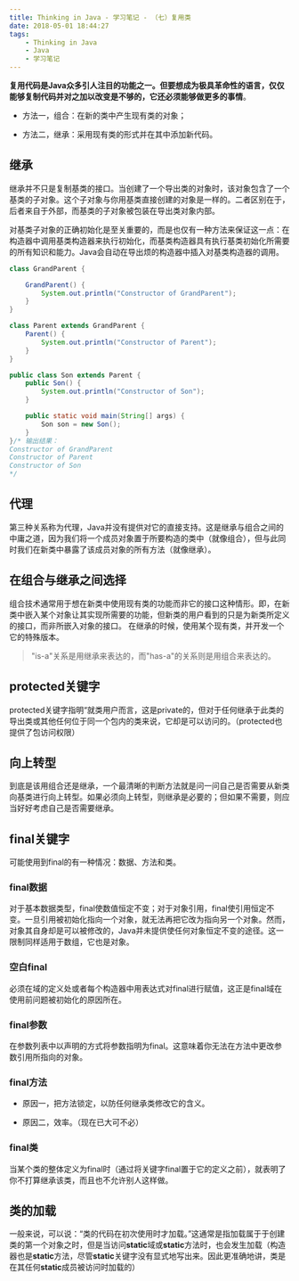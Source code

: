 ```yaml
---
title: Thinking in Java - 学习笔记 - （七）复用类
date: 2018-05-01 18:44:27
tags:
	- Thinking in Java
	- Java
	- 学习笔记
---
```


**复用代码是Java众多引人注目的功能之一。但要想成为极具革命性的语言，仅仅能够复制代码并对之加以改变是不够的，它还必须能够做更多的事情**。

- 方法一，组合：在新的类中产生现有类的对象；

- 方法二，继承：采用现有类的形式并在其中添加新代码。


<!-- more -->

继承
------

继承并不只是复制基类的接口。当创建了一个导出类的对象时，该对象包含了一个基类的子对象。这个子对象与你用基类直接创建的对象是一样的。二者区别在于，后者来自于外部，而基类的子对象被包装在导出类对象内部。

对基类子对象的正确初始化是至关重要的，而是也仅有一种方法来保证这一点：在构造器中调用基类构造器来执行初始化，而基类构造器具有执行基类初始化所需要的所有知识和能力。Java会自动在导出烦的构造器中插入对基类构造器的调用。

``` java
class GrandParent {

    GrandParent() {
        System.out.println("Constructor of GrandParent");
    }
}

class Parent extends GrandParent {
    Parent() {
        System.out.println("Constructor of Parent");
    }
}

public class Son extends Parent {
    public Son() {
        System.out.println("Constructor of Son");
    }

    public static void main(String[] args) {
        Son son = new Son();
    }
}/* 输出结果：
Constructor of GrandParent
Constructor of Parent
Constructor of Son
*/
```


代理
------

第三种关系称为代理，Java并没有提供对它的直接支持。这是继承与组合之间的中庸之道，因为我们将一个成员对象置于所要构造的类中（就像组合），但与此同时我们在新类中暴露了该成员对象的所有方法（就像继承）。

在组合与继承之间选择
----------------------

组合技术通常用于想在新类中使用现有类的功能而非它的接口这种情形。即，在新类中嵌入某个对象让其实现所需要的功能，但新类的用户看到的只是为新类所定义的接口，而非所嵌入对象的接口。
在继承的时候，使用某个现有类，并开发一个它的特殊版本。

> "is-a"关系是用继承来表达的，而"has-a"的关系则是用组合来表达的。

protected关键字
------------------------------

protected关键字指明“就类用户而言，这是private的，但对于任何继承于此类的导出类或其他任何位于同一个包内的类来说，它却是可以访问的。（protected也提供了包访问权限）

向上转型
------------

到底是该用组合还是继承，一个最清晰的判断方法就是问一问自己是否需要从新类向基类进行向上转型。如果必须向上转型，则继承是必要的；但如果不需要，则应当好好考虑自己是否需要继承。

final关键字
---------------

可能使用到final的有一种情况：数据、方法和类。

### final数据

对于基本数据类型，final使数值恒定不变；对于对象引用，final使引用恒定不变。一旦引用被初始化指向一个对象，就无法再把它改为指向另一个对象。然而，对象其自身却是可以被修改的，Java并未提供使任何对象恒定不变的途径。这一限制同样适用于数组，它也是对象。

### 空白final

必须在域的定义处或者每个构造器中用表达式对final进行赋值，这正是final域在使用前问题被初始化的原因所在。

### final参数

在参数列表中以声明的方式将参数指明为final。这意味着你无法在方法中更改参数引用所指向的对象。

### final方法

- 原因一，把方法锁定，以防任何继承类修改它的含义。

- 原因二，效率。（现在已大可不必）

### final类

当某个类的整体定义为final时（通过将关键字final置于它的定义之前），就表明了你不打算继承该类，而且也不允许别人这样做。

类的加载
-------------

一般来说，可以说：“类的代码在初次使用时才加载。”这通常是指加载属于于创建类的第一个对象之时，但是当访问**static**域或**static**方法时，也会发生加载（构造器也是**static**方法，尽管**static**关键字没有显式地写出来。因此更准确地讲，类是在其任何**static**成员被访问时加载的）

